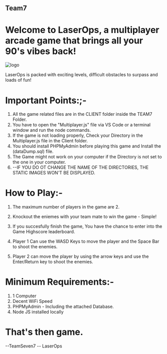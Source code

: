 ## Team7

# Welcome to LaserOps, a multiplayer arcade game that brings all your 90's vibes back!

![logo](https://user-images.githubusercontent.com/46518343/69248989-a5202980-0bc6-11ea-9e6b-1992f56797be.png)

LaserOps is packed with exciting levels, difficult obstacles to surpass and loads of fun!

# Important Points:;-
   1. All the game related files are in the CLIENT folder inside the TEAM7 Folder.
   2. You have to open the "Multiplayer.js" file via VS Code or a terminal window and run the node commands.
   3. If the game is not loading properly, Check your Directory in the Multiplayer.js file in the Client folder.
   4. You should install PHPMyAdmin before playing this game and Install the (dataDump.sql) file.
   5. The Game might not work on your computer if the Directory is not set to the one in your computer.
   6. --IF YOU DO OT CHANGE THE NAME OF THE DIRECTORIES, THE STATIC IMAGES WON'T BE DISPLAYED.
# How to Play:-

  1. The maximum number of players in the game are 2.
  
  2. Knockout the eniemes with your team mate to win the game - Simple!

  3. If you succesfully finish the game, You have the chance to enter into the Game Highscore leaderboard.
  
  4. Player 1 Can use the WASD Keys to move the player and the Space Bar to shoot the enemies.
  
  5. Player 2 can move the player by using the arrow keys and use the Enter/Return key to shoot the enemies. 

 
# Minimum Requirements:-

  1. 1 Computer
  2. Decent WiFi Speed
  3. PHPMyAdmin - Including the attached Database.
  4. Node JS installed locally
  
# That's then game.
  
 
--TeamSeven7
-- LaserOps
